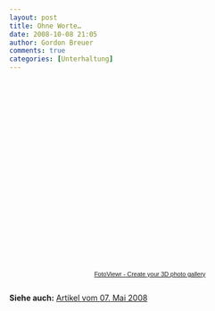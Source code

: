 ```yaml
---
layout: post
title: Ohne Worte…
date: 2008-10-08 21:05
author: Gordon Breuer
comments: true
categories: [Unterhaltung]
---
```

<center>   <div style="width: 425px"><object classid="clsid:d27cdb6e-ae6d-11cf-96b8-444553540000" codebase="http://download.macromedia.com/pub/shockwave/cabs/flash/swflash.cab#version=9,0,0,0" width="425" height="340" id="FotoViewr0" align="middle"> 	<param name="allowScriptAccess" value="always" /><param name="allowFullScreen" value="true" /> 	<param name="movie" value="http://www.fotoviewr.com/FotoViewr.v2.swf" /><param name="flashvars" value="SRC=FLICKR&amp;USER_ID=22098528@N02&amp;STYLE=0&amp;PHOTOSET_ID=72157607841330720" />     <param name="quality" value="high" /><param name="bgcolor" value="#000000" /> 	</object>      <div style="font-size: 11px; padding-top: 2px; font-family: tahoma,arial; height: 26px; text-align: center"><a href="http://www.fotoviewr.com/">FotoViewr - Create your 3D photo gallery</a></div>   </div> </center>  <p><strong>Siehe auch:</strong> <a title="Haben will...?" href="http://old.gordon-breuer.de/post/2008/05/07/Haben-will.aspx">Artikel vom 07. Mai 2008</a></p>
